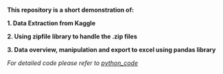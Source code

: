 **This repository is a short demonstration of:**


**1. Data Extraction from Kaggle**

**2. Using zipfile library to handle the .zip files**

**3. Data overview, manipulation and export to excel using pandas library** 

*For detailed code please refer to [python_code](/London_bikes.ipynb)*

